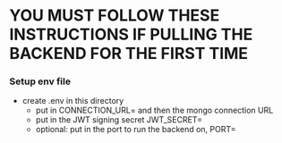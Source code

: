 # YOU MUST FOLLOW THESE INSTRUCTIONS IF PULLING THE BACKEND FOR THE FIRST TIME

### Setup env file
* create .env in this directory
    * put in CONNECTION_URL= and then the mongo connection URL
    * put in the JWT signing secret JWT_SECRET=
    * optional: put in the port to run the backend on, PORT=

